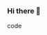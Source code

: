 ### Hi there 👋
code
<!--sasss
**Nguyenthuong98/Nguyenthuong98** is a ✨ _special_ ✨ repository because its `README.md` (this file) appears on your GitHub profile.
ssjsjsj
Here are some ideas to get you started:
djdjdj
- 🔭 I’m currently working on ...
- 🌱 I’m currently learning ...
- 👯 I’m looking to collaborate on ...
- 🤔 I’m looking for help with ...
- 💬 Ask me about ...
- 📫 How to reach me: ...
- 😄 Pronouns: ...
- ⚡ Fun fact: ...
đjd

